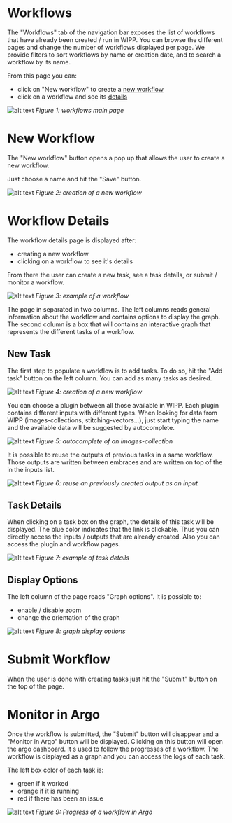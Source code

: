 # Workflows

The "Workflows" tab of the navigation bar exposes the list of workflows that have already been created / run in WIPP.
You can browse the different pages and change the number of workflows displayed per page. 
We provide filters to sort workflows by name or creation date, and to search a workflow by its name.

From this page you can:
* click on "New workflow" to create a [new workflow](#new-workflow)
* click on a workflow and see its [details](#workflow-details)

![alt text](workflow_list.png)
*Figure 1: workflows main page*

# New Workflow

The "New workflow" button opens a pop up that allows the user to create a new workflow.

Just choose a name and hit the "Save" button.

![alt text](new_workflow.png)
*Figure 2: creation of a new workflow*


# Workflow Details

The workflow details page is displayed after:
* creating a new workflow
* clicking on a workflow to see it's details

From there the user can create a new task, see a task details, or submit / monitor a workflow.

![alt text](workflow_detail.png)
*Figure 3: example of a workflow*

The page in separated in two columns. The left columns reads general information about the workflow and contains options to display the graph.
The second column is a box that will contains an interactive graph that represents the different tasks of a workflow.


## New Task
The first step to populate a workflow is to add tasks. To do so, hit the "Add task" button on the left column.
You can add as many tasks as desired.

![alt text](new_task_plugin.png)
*Figure 4: creation of a new workflow*

You can choose a plugin between all those available in WIPP. 
Each plugin contains different inputs with different types. 
When looking for data from WIPP (images-collections, stitching-vectors...), just start typing the name and the available data will be suggested by autocomplete. 

![alt text](new_task_autocomplete.png)
*Figure 5: autocomplete of an images-collection*

It is possible to reuse the outputs of previous tasks in a same workflow. Those outputs are written between embraces and are written on top of the in the inputs list.

![alt text](workflow_reuse_outputs.png)
*Figure 6: reuse an previously created output as an input*

## Task Details

When clicking on a task box on the graph, the details of this task will be displayed.
The blue color indicates that the link is clickable. Thus you can directly access the inputs / outputs that are already created.
Also you can access the plugin and workflow pages. 

![alt text](task_details.png)
*Figure 7: example of task details*

## Display Options

The left column of the page reads "Graph options". It is possible to: 
* enable / disable zoom
* change the orientation of the graph

![alt text](display_options.png)
*Figure 8: graph display options*


# Submit Workflow

When the user is done with creating tasks just hit the "Submit" button on the top of the page.

# Monitor in Argo

Once the workflow is submitted, the "Submit" button will disappear and a "Monitor in Argo" button will be displayed.
Clicking on this button will open the argo dashboard. It s used to follow the progresses of a workflow. 
The workflow is displayed as a graph and you can access the logs of each task.

The left box color of each task is: 
* green if it worked
* orange if it is running
* red if there has been an issue


![alt text](argo.png)
*Figure 9: Progress of a workflow in Argo*
